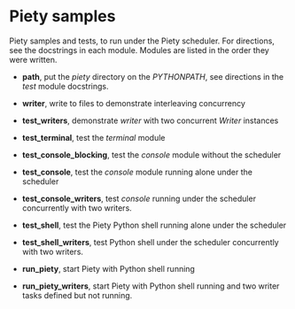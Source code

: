 Piety samples
=============

Piety samples and tests, to run under the Piety scheduler.  For
directions, see the docstrings in each module.  Modules are listed in
the order they were written.

- **path**, put the *piety* directory on the *PYTHONPATH*, see
    directions in the *test* module docstrings.

- **writer**, write to files to demonstrate interleaving concurrency

- **test_writers**, demonstrate *writer* with two concurrent *Writer* instances

- **test_terminal**, test the *terminal* module

- **test_console_blocking**, test the *console* module without the scheduler

- **test_console**, test the *console* module running alone under the scheduler

- **test_console_writers**, test *console* running under the scheduler
    concurrently with two writers.

- **test_shell**, test the Piety Python shell running alone under the scheduler

- **test_shell_writers**, test Python shell under the scheduler
    concurrently with two writers.

- **run_piety**, start Piety with Python shell running

- **run_piety_writers**, start Piety with Python shell running and two
    writer tasks defined but not running.
